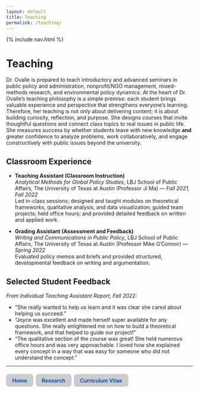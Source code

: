```yaml
---
layout: default
title: Teaching
permalink: /teaching/
---
```


{% include nav.html %}

# Teaching

Dr. Ovalle is prepared to teach introductory and advanced seminars in public policy and administration, nonprofit/NGO management, mixed-methods research, and environmental policy dynamics. At the heart of Dr. Ovalle’s teaching philosophy is a simple premise: each student brings valuable experience and perspective that strengthens everyone’s learning. Therefore, her teaching is not only about delivering content; it is about building curiosity, reflection, and purpose. She designs courses that invite thoughtful questions and connect class topics to real issues in public life. She measures success by whether students leave with new knowledge **and** greater confidence to analyze problems, work collaboratively, and engage constructively with public issues beyond the university.

## Classroom Experience

- **Teaching Assistant (Classroom Instruction)**  
  *Analytical Methods for Global Policy Studies*, LBJ School of Public Affairs, The University of Texas at Austin (Professor Ji Ma) — *Fall 2021, Fall 2022*  
  Led in-class sessions; designed and taught modules on theoretical frameworks, qualitative analysis, and data visualization; guided team projects; held office hours; and provided detailed feedback on written and applied work.

- **Grading Assistant (Assessment and Feedback)**  
  *Writing and Communications in Public Policy*, LBJ School of Public Affairs, The University of Texas at Austin (Professor Mike O’Connor) — *Spring 2022*  
  Evaluated policy memos and briefs and provided structured, developmental feedback on writing and argumentation.

## Selected Student Feedback
*From Individual Teaching Assistant Report, Fall 2022:*

- “She really wanted to help us learn and it was clear she cared about helping us succeed.”
- “Joyce was excellent and made herself super available for any questions. She really enlightened me on how to build a theoretical framework, and that helped to guide our project!”
- “The qualitative section of the course was great! She held numerous office hours and was very approachable. I loved how she explained every concept in a way that was easy for someone who did not understand the concept.”


---
<!-- Navigation block -->
<nav style="margin-top: 1.5em; display: flex; flex-wrap: wrap; gap: 0.5em;">
  <a href="{{ '/home/' | relative_url }}" class="joyce-nav">Home</a>
  <a href="{{ '/research/' | relative_url }}" class="joyce-nav">Research</a>
  <a href="{{ '/cv/' | relative_url }}" class="joyce-nav">Curriculum Vitae</a>
</nav>

<style>
.joyce-nav {
  display: inline-block;
  padding: 0.55em 1.1em;
  border-radius: 8px;
  text-decoration: none;
  background: #caccce;
  font-weight: 600;
  border: 1px solid rgba(0,0,0,0.05);

  /* force text color */
  color: #0645AD !important;
}
.joyce-nav:hover {
  background: #caccce;
  color: #0645AD !important; /* keep same color on hover */
}
</style>
